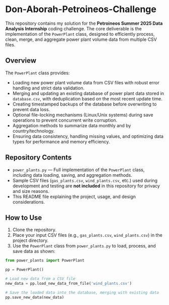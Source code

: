 # Don-Aborah-Petroineos-Challenge

This repository contains my solution for the **Petroineos Summer 2025 Data Analysis Internship** coding challenge. The core deliverable is the implementation of the `PowerPlant` class, designed to efficiently process, clean, merge, and aggregate power plant volume data from multiple CSV files.

## Overview

The `PowerPlant` class provides:

- Loading new power plant volume data from CSV files with robust error handling and strict data validation.
- Merging and updating an existing database of power plant data stored in `database.csv`, with deduplication based on the most recent update time.
- Creating timestamped backups of the database before overwriting to prevent data loss.
- Optional file-locking mechanisms (Linux/Unix systems) during save operations to prevent concurrent write corruption.
- Aggregation methods to summarize data monthly and by country/technology.
- Ensuring data consistency, handling missing values, and optimizing data types for performance and memory efficiency.

## Repository Contents

- `power_plants.py` — Full implementation of the `PowerPlant` class, including data loading, saving, and aggregation methods.
- Sample CSV files (`gas_plants.csv`, `wind_plants.csv`, etc.) used during development and testing are **not included** in this repository for privacy and size reasons.
- This README file explaining the project, usage, and design considerations.

## How to Use

1. Clone the repository.
2. Place your input CSV files (e.g., `gas_plants.csv`, `wind_plants.csv`) in the project directory.
3. Use the `PowerPlant` class from `power_plants.py` to load, process, and save data as shown:

```python
from power_plants import PowerPlant

pp = PowerPlant()

# Load new data from a CSV file
new_data = pp.load_new_data_from_file('wind_plants.csv')

# Save the loaded data into the database, merging with existing data
pp.save_new_data(new_data)
